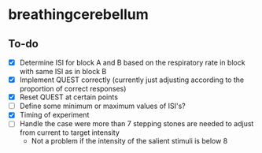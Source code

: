 # breathingcerebellum
## To-do
- [X] Determine ISI for block A and B based on the respiratory rate in block with same ISI as in block B
- [X] Implement QUEST correctly (currently just adjusting according to the proportion of correct responses)
- [x] Reset QUEST at certain points
- [ ] Define some minimum or maximum values of ISI's?
- [X] Timing of experiment
- [ ] Handle the case were more than 7 stepping stones are needed to adjust from current to target intensity
    - Not a problem if the intensity of the salient stimuli is below 8 